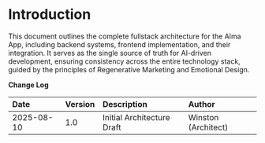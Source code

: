 # Introduction
This document outlines the complete fullstack architecture for the Alma App, including backend systems, frontend implementation, and their integration. It serves as the single source of truth for AI-driven development, ensuring consistency across the entire technology stack, guided by the principles of Regenerative Marketing and Emotional Design.

**Change Log**

| Date | Version | Description | Author |
| :--- | :--- | :--- | :--- |
| 2025-08-10 | 1.0 | Initial Architecture Draft | Winston (Architect) |
